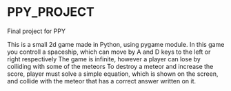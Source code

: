 # PPY_PROJECT
Final project for PPY

This is a small 2d game made in Python, using pygame module.
In this game you controll a spaceship, which can move by A and D keys to the left or right respectively
The game is infinite, however a player can lose by colliding with some of the meteors
To destroy a meteor and increase the score, player must solve a simple equation, which is shown on the screen, and collide with the meteor that has a correct answer written on it.
